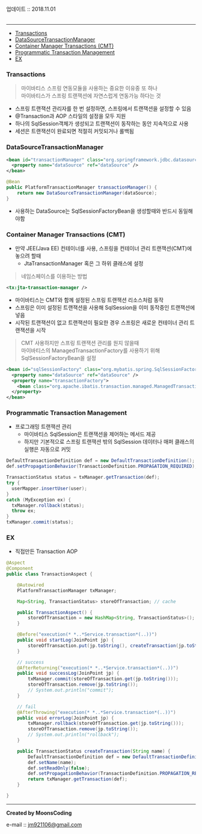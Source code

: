 <div class="pull-right"> 업데이트 :: 2018.11.01 </div><br>

---

<!-- @import "[TOC]" {cmd="toc" depthFrom=1 depthTo=6 orderedList=false} -->

<!-- code_chunk_output -->

-	[Transactions](#transactions)
-	[DataSourceTransactionManager](#datasourcetransactionmanager)
-	[Container Manager Transactions (CMT)](#container-manager-transactions-cmt)
-	[Programmatic Transaction Management](#programmatic-transaction-management)
-	[EX](#ex)

<!-- /code_chunk_output -->

### Transactions

> 마이바티스 스프링 연동모듈을 사용하는 중요한 이유중 또 하나 <br> 마이바티스가 스프링 트랜잭션에 자연스럽게 연동가능 하다는 것

-	스프링 트랜잭션 관리자를 한 번 설정하면, 스프링에서 트랜잭션을 설정할 수 있음
-	@Transaction과 AOP 스타일의 설정을 모두 지원
-	하나의 SqlSession객체가 생성되고 트랜잭션이 동작하는 동안 지속적으로 사용
-	세션은 트랜잭션이 완료되면 적절히 커밋되거나 롤백됨

### DataSourceTransactionManager

```xml
<bean id="transactionManager" class="org.springframework.jdbc.datasource.DataSourceTransactionManager">
  <property name="dataSource" ref="dataSource" />
</bean>
```

```java
@Bean
public PlatformTransactionManager transactionManager() {
    return new DataSourceTransactionManager(dataSource);
}
```

-	사용하는 DataSource는 SqlSessionFactoryBean을 생성할때와 반드시 동일해야함

### Container Manager Transactions (CMT)

-	만약 JEE(Java EE) 컨테이너를 사용, 스프링을 컨테이너 관리 트랜잭션(CMT)에 놓으려 할때
	-	JtaTransactionManager 혹은 그 하위 클래스에 설정

> 네임스페이스를 이용하는 방법

```xml
<tx:jta-transaction-manager />
```

-	마이바티스는 CMT와 함께 설정된 스프링 트랜잭션 리소스처럼 동작
-	스프링은 이미 설정된 트랜잭션을 사용해 SqlSession을 이미 동작중인 트랜잭션에 넣음
-	시작된 트랜잭션이 없고 트랜잭션이 필요한 경우 스프링은 새로운 컨테이너 관리 트랜잭션을 시작

> CMT 사용하지만 스프링 트랜잭션 관리를 원지 않을때 <br> 마이바티스의 ManagedTransactionFactory를 사용하기 위해 SqlSessionFactoryBean을 설정

```xml
<bean id="sqlSessionFactory" class="org.mybatis.spring.SqlSessionFactoryBean">
  <property name="dataSource" ref="dataSource" />
  <property name="transactionFactory">
    <bean class="org.apache.ibatis.transaction.managed.ManagedTransactionFactory" />
  </property>  
</bean>
```

### Programmatic Transaction Management

-	프로그래밍 트랜잭션 관리
	-	마이바티스 SqlSession은 트랜잭션을 제어하는 메서드 제공
	-	하지만 기본적으로 스프링 트랜잭션 밖의 SqlSession 데이터나 매퍼 클래스의 실행은 자동으로 커밋

```java
DefaultTransactionDefinition def = new DefaultTransactionDefinition();
def.setPropagationBehavior(TransactionDefinition.PROPAGATION_REQUIRED);

TransactionStatus status = txManager.getTransaction(def);
try {
  userMapper.insertUser(user);
}
catch (MyException ex) {
  txManager.rollback(status);
  throw ex;
}
txManager.commit(status);
```

### EX

-	직접만든 Transaction AOP

```java
@Aspect
@Component
public class TransactionAspect {

    @Autowired
    PlatformTransactionManager txManager;

    Map<String, TransactionStatus> storeOfTransaction; // cache

    public TransactionAspect() {
        storeOfTransaction = new HashMap<String, TransactionStatus>();
    }

    @Before("execution(* *..*Service.transaction*(..))")
    public void startLog(JoinPoint jp) {
        storeOfTransaction.put(jp.toString(), createTransaction(jp.toString()));
    }

    // success
    @AfterReturning("execution(* *..*Service.transaction*(..))")
    public void successLog(JoinPoint jp) {
        txManager.commit(storeOfTransaction.get(jp.toString()));
        storeOfTransaction.remove(jp.toString());
        // System.out.println("commit");
    }

    // fail
    @AfterThrowing("execution(* *..*Service.transaction*(..))")
    public void errorLog(JoinPoint jp) {
        txManager.rollback(storeOfTransaction.get(jp.toString()));
        storeOfTransaction.remove(jp.toString());
        // System.out.println("rollback");
    }

    public TransactionStatus createTransaction(String name) {
        DefaultTransactionDefinition def = new DefaultTransactionDefinition();
        def.setName(name);
        def.setReadOnly(false);
        def.setPropagationBehavior(TransactionDefinition.PROPAGATION_REQUIRED);
        return txManager.getTransaction(def);
    }

}
```

---

**Created by MoonsCoding**

e-mail :: jm921106@gmail.com
